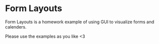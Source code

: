 # Form Layouts

Form Layouts is a homework example of using GUI to visualize forms and calenders.

Please use the examples as you like <3
